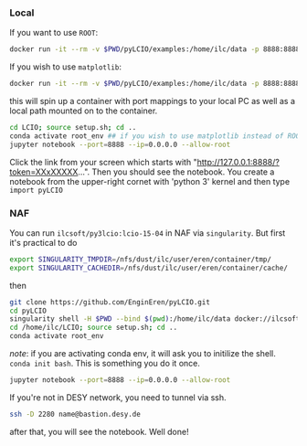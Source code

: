 
### Local 

If you want to use `ROOT`: 
```bash
docker run -it --rm -v $PWD/pyLCIO/examples:/home/ilc/data -p 8888:8888 ilcsoft/py3lcio bash
```

If you wish to use `matplotlib`:
```bash
docker run -it --rm -v $PWD/pyLCIO/examples:/home/ilc/data -p 8888:8888 ilcsoft/py3lcio:lcio-15-04 bash
```

this will spin up a container with port mappings to your local PC as well as a local path mounted on to the container.

```bash
cd LCIO; source setup.sh; cd .. 
conda activate root_env ## if you wish to use matplotlib instead of ROOT
jupyter notebook --port=8888 --ip=0.0.0.0 --allow-root 
```

Click the link from your screen which starts with "http://127.0.0.1:8888/?token=XXxXXXXX...". Then you should see the notebook. You create a notebook from the upper-right cornet with 'python 3' kernel and then type `import pyLCIO`


### NAF

You can run `ilcsoft/py3lcio:lcio-15-04` in NAF via `singularity`. But first it's practical to do

```bash
export SINGULARITY_TMPDIR=/nfs/dust/ilc/user/eren/container/tmp/
export SINGULARITY_CACHEDIR=/nfs/dust/ilc/user/eren/container/cache/
```
then

```bash
git clone https://github.com/EnginEren/pyLCIO.git
cd pyLCIO
singularity shell -H $PWD --bind $(pwd):/home/ilc/data docker://ilcsoft/py3lcio:lcio-15-04 bash
cd /home/ilc/LCIO; source setup.sh; cd .. 
conda activate root_env 
```
*note*: if you are activating conda env, it will ask you to initilize the shell. `conda init bash`. This is something you do it once.

```bash
jupyter notebook --port=8888 --ip=0.0.0.0 --allow-root 
```
If you're not in DESY network, you need to tunnel via ssh. 

```bash
ssh -D 2280 name@bastion.desy.de
```

after that, you will see the notebook. Well done!



